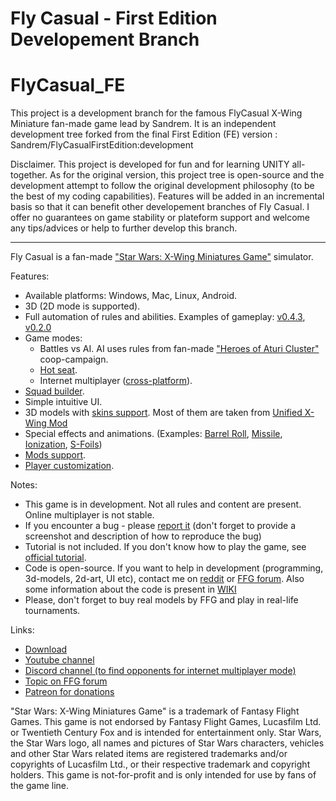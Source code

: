 # Fly Casual - First Edition Developement Branch

# FlyCasual_FE
This project is a development branch for the famous FlyCasual X-Wing Miniature fan-made game lead by Sandrem.   It is an independent development tree forked from the final First Edition (FE) version :  Sandrem/FlyCasualFirstEdition:development

Disclaimer.  This project is developed for fun and for learning UNITY all-together.   As for the original version, this project tree is open-source and the development attempt to follow the original development philosophy (to be the best of my coding capabilities).  Features will be added in an incremental basis so that it can benefit other developement branches of Fly Casual.   I offer no guarantees on game stability or plateform support and welcome any tips/advices or help to further develop this branch.

----------------
Fly Casual is a fan-made ["Star Wars: X-Wing Miniatures Game"](https://www.fantasyflightgames.com/en/products/x-wing) simulator.

Features:
* Available platforms: Windows, Mac, Linux, Android.
* 3D (2D mode is supported).
* Full automation of rules and abilities. Examples of gameplay: [v0.4.3](https://www.youtube.com/watch?v=YhYvjnKx1P8), [v0.2.0](https://www.youtube.com/watch?v=UhOgTgrdswM)
* Game modes:
  * Battles vs AI. AI uses rules from fan-made ["Heroes of Aturi Cluster"](http://dockingbay416.com/campaign/) coop-campaign.
  * [Hot seat](https://www.youtube.com/watch?v=EO7KGqW1YVI).
  * Internet multiplayer ([cross-platform](https://www.youtube.com/watch?v=w4QeUoHtUJQ)).
* [Squad builder](https://www.youtube.com/watch?v=wWMWvfp9zIc).
* Simple intuitive UI.
* 3D models with [skins support](https://www.youtube.com/watch?v=XNOy6jC0XBM). Most of them are taken from [Unified X-Wing Mod](https://steamcommunity.com/sharedfiles/filedetails/?id=862644552)
* Special effects and animations. (Examples: [Barrel Roll](https://www.youtube.com/watch?v=MOULeTInEgQ), [Missile](https://www.youtube.com/watch?v=ikOuW4LI6RE), [Ionization](https://www.youtube.com/watch?v=vN2jNXnZb0M), [S-Foils](https://www.youtube.com/watch?v=MJ5mC-Q4o0c))
* [Mods support](https://www.youtube.com/watch?v=jWhSSlZah1Y).
* [Player customization](https://www.youtube.com/watch?v=SwJLF4oT5WA).

Notes:
* This game is in development. Not all rules and content are present. Online multiplayer is not stable.
* If you encounter a bug - please [report it](https://github.com/Sandrem/FlyCasual/issues) (don't forget to provide a screenshot and description of how to reproduce the bug)
* Tutorial is not included. If you don't know how to play the game, see [official tutorial](https://www.youtube.com/watch?v=PuhwSma960Y).
* Code is open-source. If you want to help in development (programming, 3d-models, 2d-art, UI etc), contact me on [reddit](https://www.reddit.com/user/Sandrem_FlyCasual/) or [FFG forum](https://community.fantasyflightgames.com/profile/263695-sandrem/). Also some information about the code is present in [WIKI](https://github.com/Sandrem/FlyCasual/wiki/Developer-Support)
* Please, don't forget to buy real models by FFG and play in real-life tournaments.

Links:
* [Download](https://github.com/Sandrem/FlyCasual/releases)
* [Youtube channel](https://www.youtube.com/channel/UCr1mWwQIDZ_CbE6a9iol24A/videos)
* [Discord channel (to find opponents for internet multiplayer mode)](https://discord.gg/23GGua3)
* [Topic on FFG forum](https://community.fantasyflightgames.com/topic/267459-fly-casual-x-wing-simulator/)
* [Patreon for donations](https://www.patreon.com/Sandrem)

"Star Wars: X-Wing Miniatures Game" is a trademark of Fantasy Flight Games. This game is not endorsed by Fantasy Flight Games, Lucasfilm Ltd. or Twentieth Century Fox and is intended for entertainment only. Star Wars, the Star Wars logo, all names and pictures of Star Wars characters, vehicles and other Star Wars related items are registered trademarks and/or copyrights of Lucasfilm Ltd., or their respective trademark and copyright holders. This game is not-for-profit and is only intended for use by fans of the game line.

